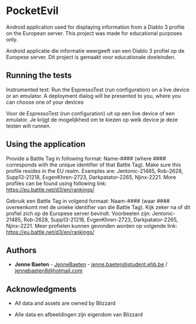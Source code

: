 # PocketEvil

Android application used for displaying information from a Diablo 3 profile on the European server. 
This project was made for educational purposes only.

Android applicatie die informatie weergeeft van een Diablo 3 profiel op de Europese server.
Dit project is gemaakt voor educationale doeleinden.


## Running the tests

Instrumented test:
Run the EspressoTest (run configuration) on a live device or an emulator. A deployment dialog will be presented to you,
where you can choose one of your devices

Voor de EspressoTest (run configuration) uit op een live device of een emulator. Je krijgt de mogelijkheid om te kiezen op
welk device je deze testen wilt runnen.

## Using the application

Provide a Battle Tag in following format: Name-#### (where #### corresponds with the unique identifier of that Battle Tag). 
Make sure this profile resides in the EU realm. Examples are:
Jentonic-21485, Rob-2628, Supp13-21218, EvgenKhren-2723, Darkpatator-2265, Njinx-2221.
More profiles can be found using following link: https://eu.battle.net/d3/en/rankings/

Gebruik een Battle Tag in volgend formaat: Naam-#### (waar #### overeenkomt met de unieke identifier van die Battle Tag).
Kijk zeker na of dit profiel zich op de Europese server bevindt. Voorbeelen zijn:
Jentonic-21485, Rob-2628, Supp13-21218, EvgenKhren-2723, Darkpatator-2265, Njinx-2221.
Meer profielen kunnen gevonden worden op volgende link: https://eu.battle.net/d3/en/rankings/

## Authors

* **Jenne Baeten**  - [JenneBaeten](https://github.com/JenneBaeten) - jenne.baeten@student.ehb.be / jennebaeten8@hotmail.com



## Acknowledgments

* All data and assets are owned by Blizzard

* Alle data en afbeeldingen zijn eigendom van Blizzard
